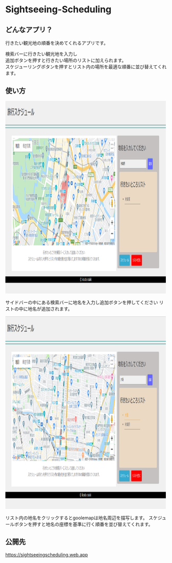 # Sightseeing-Scheduling


<h2>どんなアプリ？</h2>


行きたい観光地の順番を決めてくれるアプリです。

検索バーに行きたい観光地を入力し
<br>
追加ボタンを押すと行きたい場所のリストに加えられます。
<br>
スケジューリングボタンを押すとリスト内の場所を最適な順番に並び替えてくれます。

<h2>使い方</h2>

<img src = "./public/img/img2.png" width = "500px" height ="600px">

サイドバーの中にある検索バーに地名を入力し追加ボタンを押してください
リストの中に地名が追加されます。

<img src = "./public/img/img3.png" width = "500px" height ="600px">


リスト内の地名をクリックするとgoolemapは地名周辺を描写します。
スケジュールボタンを押すと地名の座標を基準に行く順番を並び替えてくれます。

## 公開先

<a href = "https://sightseeingscheduling.web.app/">https://sightseeingscheduling.web.app</a>
